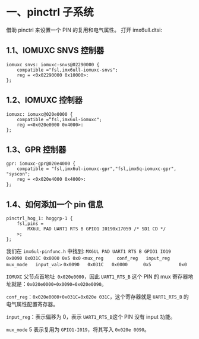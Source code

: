 

# 一、pinctrl 子系统

借助 pinctrl 来设置一个 PIN 的复用和电气属性。
打开 imx6ull.dtsi:
## 1.1、IOMUXC SNVS 控制器
```
iomuxc snvs: iomuxc-snvs@02290000 {
	compatible ="fsl,imx6ull-iomuxc-snvs";
	reg = <0x02290000 0x10000>:
};
```
## 1.2、IOMUXC  控制器
```
iomuxc: iomuxc@020e0000 {
	compatible =“fsl,imx6ul-iomuxc";
	reg =<0x020e0000 0x4000>:
};
```
## 1.3、GPR  控制器
```
gpr: iomuxc-gpr@020e4000 {
	compatible = "fsl,imx6ul-iomuxc-gpr","fsl,imx6q-iomuxc-gpr", "syscon";	
	reg = <0x020e4000 0x4000>:
};
```
## 1.4、如何添加一个 pin 信息
```
pinctrl_hog_1: hoggrp-1 {
	fsl,pins = 
		MX6UL PAD UART1 RTS B GPIO1 I0190x17059 /* SD1 CD */
	>;
};
```
我们在 `imx6ul-pinfunc.h` 中找到:
`MX6UL PAD UART1 RTS B GPIO1 IO19`       &emsp;&emsp;&emsp;&emsp;      `0x0090 0x031C 0x0000 0x5 0x0`
 `<mux_reg     conf_reg   input_reg    mux_mode   input_val>`
 `0x0090` &emsp; `0x031C` &emsp; `0x0000`&emsp;&emsp;&emsp;` 0x5  `&emsp;&emsp;&emsp; `   0x0`
 
`IOMUXC` 父节点首地址` 0x020e0000`，因此 `UART1_RTS_B` 这个 PIN 的 mux 寄存器地址就是：`0x020e0000+0x0090=0x020e0090`。

`conf_reg`：`0x020e0000+0x031C=0x020e 031C`，这个寄存器就是 `UART1_RTS_B` 的电气属性配置寄存器。

`input_reg`：表示偏移为 0，表示 `UART1_RTS_B`这个 PIN 没有 input 功能。

`mux_mode` 5 表示复用为 `GPIO1-I019`，将其写入 `0x020e 0090`。
<!--stackedit_data:
eyJoaXN0b3J5IjpbLTgxNzYyNzYwN119
-->
